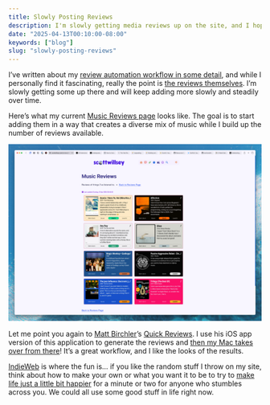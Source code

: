 ```yaml
---
title: Slowly Posting Reviews
description: I'm slowly getting media reviews up on the site, and I hope they're fun for you. 🙂
date: "2025-04-13T00:10:00-08:00"
keywords: ["blog"]
slug: "slowly-posting-reviews"
---
```

I’ve written about my [review automation workflow in some detail](https://scottwillsey.com/media-reviews-automation/), and while I personally find it fascinating, really the point is [the reviews themselves](https://scottwillsey.com/reviews/). I’m slowly getting some up there and will keep adding more slowly and steadily over time.

Here’s what my current [Music Reviews page](https://scottwillsey.com/reviews/music/1/) looks like. The goal is to start adding them in a way that creates a diverse mix of music while I build up the number of reviews available.

[![MusicReviewsWIP](../../assets/images/posts/MusicReviewsWIP-fac442de-b5f4-4087-9aa5-f4d215ee7467.png)](https://scottwillsey.com/reviews/music/1/)

Let me point you again to [Matt Birchler](https://birchtree.me/)’s [Quick Reviews](https://quickreviews.app/). I use his iOS app version of this application to generate the reviews and [then my Mac takes over from there](https://scottwillsey.com/media-reviews-automation/)! It’s a great workflow, and I like the looks of the results.

[IndieWeb](https://scottwillsey.com/links/#indieweb) is where the fun is… if you like the random stuff I throw on my site, think about how to make your own or what you want it to be to try to [make life just a little bit happier](https://www.citationneeded.news/we-can-have-a-different-web/) for a minute or two for anyone who stumbles across you. We could all use some good stuff in life right now.
